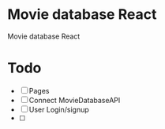 # Movie database React

Movie database React

# Todo

-   [ ] Pages
-   [ ] Connect MovieDatabaseAPI
-   [ ] User Login/signup
-   [ ] 
